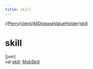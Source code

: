 ```yaml
---
title: skill
---
```

//[Perry](../../../index.html)/[client](../index.html)/[AllDiseaseValueHolder](index.html)/[skill](skill.html)



# skill



[jvm]\
val [skill](skill.html): [MobSkill](../../server.life/-mob-skill/index.html)





